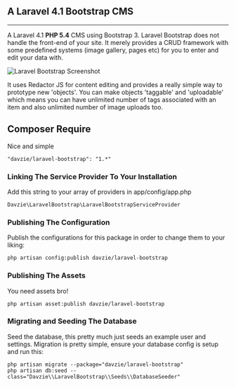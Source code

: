## A Laravel 4.1 Bootstrap CMS
--------------------------------------
A Laravel 4.1 **PHP 5.4** CMS using Bootstrap 3. Laravel Bootstrap does not handle the front-end of your site. It merely provides a CRUD framework with some predefined systems (image gallery, pages etc) for you to enter and edit your data with.

![Laravel Bootstrap Screenshot](http://i.imgur.com/CiUa8wt.png "Laravel Bootstrap Screenshot")

It uses Redactor JS for content editing and provides a really simple way to prototype new 'objects'. You can make objects 'taggable' and 'uploadable' which means you can have unlimited number of tags associated with an item and also unlimited number of image uploads too.

## Composer Require
Nice and simple

    "davzie/laravel-bootstrap": "1.*"

### Linking The Service Provider To Your Installation
Add this string to your array of providers in app/config/app.php

    Davzie\LaravelBootstrap\LaravelBootstrapServiceProvider

### Publishing The Configuration
Publish the configurations for this package in order to change them to your liking:

    php artisan config:publish davzie/laravel-bootstrap

### Publishing The Assets
You need assets bro!

    php artisan asset:publish davzie/laravel-bootstrap

### Migrating and Seeding The Database
Seed the database, this pretty much just seeds an example user and settings. Migration is pretty simple, ensure your database config is setup and run this:

    php artisan migrate --package="davzie/laravel-bootstrap"
    php artisan db:seed --class="Davzie\\LaravelBootstrap\\Seeds\\DatabaseSeeder"
